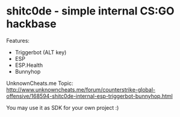 # shitc0de - simple internal CS:GO hackbase

Features:
- Triggerbot (ALT key)
- ESP
- ESP.Health
- Bunnyhop

UnknownCheats.me Topic:
http://www.unknowncheats.me/forum/counterstrike-global-offensive/168594-shitc0de-internal-esp-triggerbot-bunnyhop.html

You may use it as SDK for your own project :)
